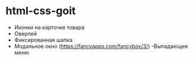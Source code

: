 # html-css-goit

- Иконки на карточке товара
- Оверлей
- Фиксированная шапка
- Модальное окно (https://fancyapps.com/fancybox/3/)
  -Выпадающее меню
